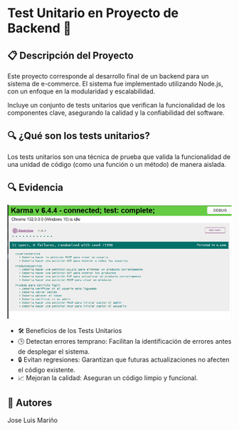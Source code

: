 # Test Unitario en Proyecto de Backend 🚀
## 📋 Descripción del Proyecto
Este proyecto corresponde al desarrollo final de un backend para un sistema de e-commerce. El sistema fue implementado utilizando Node.js, con un enfoque en la modularidad y escalabilidad.

Incluye un conjunto de tests unitarios que verifican la funcionalidad de los componentes clave, asegurando la calidad y la confiabilidad del software.

## 🔍 ¿Qué son los tests unitarios?
Los tests unitarios son una técnica de prueba que valida la funcionalidad de una unidad de código (como una función o un método) de manera aislada.

## 🔍 Evidencia
![alt text](https://github.com/J0z3Hp/frontendTest/blob/main/public/assets/testFrontend.PNG "Evidencia")

- 🛠️ Beneficios de los Tests Unitarios
- 🕒 Detectan errores temprano: Facilitan la identificación de errores antes de desplegar el sistema.
- 🔒 Evitan regresiones: Garantizan que futuras actualizaciones no afecten el código existente.
- 📈 Mejoran la calidad: Aseguran un código limpio y funcional.

## 👥 Autores
Jose Luis Mariño

